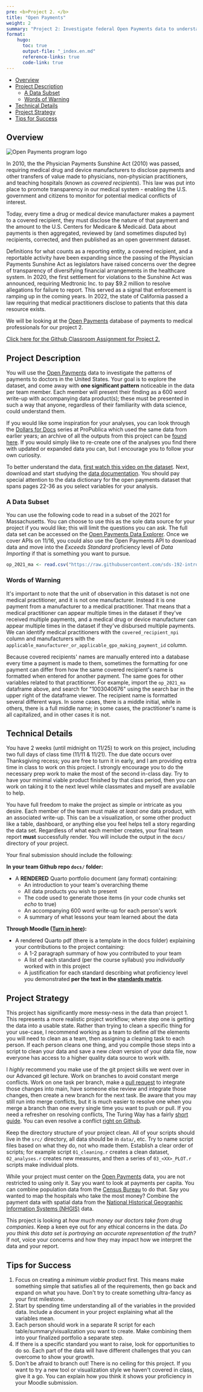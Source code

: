 ```yaml
---
pre: <b>Project 2. </b>
title: "Open Payments"
weight: 2
summary: "Project 2: Investigate federal Open Payments data to understand how financially intertwined medical companies and practitioners are."
format:
    hugo:
      toc: true
      output-file: "_index.en.md"
      reference-links: true
      code-link: true
---
```




-   [Overview][]
-   [Project Description][]
    -   [A Data Subset][]
    -   [Words of Warning][]
-   [Technical Details][]
-   [Project Strategy][]
-   [Tips for Success][]

## Overview

![][1]

In 2010, the the Physician Payments Sunshine Act (2010) was passed, requiring medical drug and device manufacturers to disclose payments and other transfers of value made to physicians, non-physician practitioners, and teaching hospitals (known as *covered recipients*). This law was put into place to promote transparency in our medical system - enabling the U.S. government and citizens to monitor for potential medical conflicts of interest.

Today, every time a drug or medical device manufacturer makes a payment to a covered recipient, they must disclose the nature of that payment and the amount to the U.S. Centers for Medicare & Medicaid. Data about payments is then aggregated, reviewed by (and sometimes disputed by) recipients, corrected, and then published as an open government dataset.

Definitions for what counts as a reporting entity, a covered recipient, and a reportable activity have been expanding since the passing of the Physician Payments Sunshine Act as legislators have raised concerns over the degree of transparency of diversifying financial arrangements in the healthcare system. In 2020, the first settlement for violations to the Sunshine Act was announced, requiring Medtronic Inc. to pay \$9.2 million to resolve allegations for failure to report. This served as a signal that enforcement is ramping up in the coming years. In 2022, the state of California passed a law requiring that medical practitioners disclose to patients that this data resource exists.

We will be looking at the [Open Payments][] database of payments to medical professionals for our project 2.

[Click here for the Github Classroom Assignment for Project 2.][]

## Project Description

You will use the [Open Payments][2] data to investigate the patterns of payments to doctors in the United States. Your goal is to explore the dataset, and come away with **one significant pattern** noticeable in the data per team member. Each member will present their finding as a 600 word write-up with accompanying data product(s); these must be presented in such a way that anyone, regardless of their familiarity with data science, could understand them.

If you would like some inspiration for your analyses, you can look through the [Dollars for Docs][] series at ProPublica which used the same data from earlier years; an archive of all the outputs from this project can be [found here][]. If you would simply like to re-create one of the analyses you find there with updated or expanded data you can, but I encourage you to follow your own curiosity.

To better understand the data, [first watch this video on the dataset][]. Next, download and start studying the [data documentation][]. You should pay special attention to the data dictionary for the open payments dataset that spans pages 22-36 as you select variables for your analysis.

### A Data Subset

You can use the following code to read in a subset of the 2021 for Massachusetts. You can choose to use this as the sole data source for your project if you would like; this will limit the questions you can ask. The full data set can be accessed on the [Open Payments Data Explorer][]. Once we cover APIs on 11/16, you could also use the Open Payments API to download data and move into the *Exceeds Standard* proficiency level of *Data Importing* if that is something you want to pursue.

``` r
op_2021_ma <- read.csv("https://raw.githubusercontent.com/sds-192-intro-fall22/sds-192-public-website-quarto/main/website/data/open_payments_ma.csv")
```

### Words of Warning

It's important to note that the unit of observation in this dataset is not one medical practitioner, and it is not one manufacturer. Instead it is one payment from a manufacturer to a medical practitioner. That means that a medical practitioner can appear multiple times in the dataset if they've received multiple payments, and a medical drug or device manufacturer can appear multiple times in the dataset if they've disbursed multiple payments. We can identify medical practitioners with the `covered_recipient_npi` column and manufacturers with the `applicable_manufacturer_or_applicable_gpo_making_payment_id` column.

Because covered recipients' names are manually entered into a database every time a payment is made to them, sometimes the formatting for one payment can differ from how the same covered recipient's name is formatted when entered for another payment. The same goes for other variables related to that practitioner. For example, import the `op_2021_ma` dataframe above, and search for "1003040676" using the search bar in the upper right of the dataframe viewer. The recipient name is formatted several different ways. In some cases, there is a middle initial, while in others, there is a full middle name; in some cases, the practitioner's name is all capitalized, and in other cases it is not.

## Technical Details

You have 2 weeks (until midnight on 11/25) to work on this project, including two full days of class time (11/11 & 11/21). The due date occurs over Thanksgiving recess; you are free to turn it in early, and I am providing extra time in class to work on this project. I strongly encourage you to do the necessary prep work to make the most of the second in-class day. Try to have your minimal viable product finished by that class period, then you can work on taking it to the next level while classmates and myself are available to help.

You have full freedom to make the project as simple or intricate as you desire. Each member of the team must make *at least one* data product, with an associated write-up. This can be a visualization, or some other product like a table, dashboard, or anything else you feel helps tell a story regarding the data set. Regardless of what each member creates, your final team report **must** successfully render. You will include the output in the `docs/` directory of your project.

Your final submission should include the following:

**In your team Github repo `docs/` folder:**

-   A **RENDERED** Quarto portfolio document (any format) containing:
    -   An introduction to your team's overarching theme
    -   All data products you wish to present
    -   The code used to generate those items (in your code chunks set *echo* to true)
    -   An accompanying 600 word write-up for each person's work
    -   A summary of what lessons your team learned about the data

**Through Moodle ([Turn in here][]):**

-   A rendered Quarto pdf (there is a template in the docs folder) explaining your contributions to the project containing:
    -   A 1-2 paragraph summary of how you contributed to your team
    -   A list of each standard (per the course syllabus) you *individually* worked with in this project
    -   A justification for each standard describing what proficiency level you demonstrated **per the text in the [standards matrix][]**.

## Project Strategy

This project has significantly more messy-ness in the data than project 1. This represents a more realistic project workflow; where step one is getting the data into a usable state. Rather than trying to clean a specific thing for your use-case, I recommend working as a team to define *all* the elements you will need to clean as a team, then assigning a cleaning task to each person. If each person cleans one thing, and you compile those steps into a script to clean your data and save a new *clean* version of your data file, now everyone has access to a higher quality data source to work with.

I *highly* recommend you make use of the git project skills we went over in our Advanced git lecture. Work on branches to avoid constant merge conflicts. Work on one task per branch, make a [pull request][] to integrate those changes into main, have someone else review and integrate those changes, then create a new branch for the next task. Be aware that you may still run into merge conflicts, but it is much easier to resolve one when you merge a branch than one every single time you want to push or pull. If you need a refresher on resolving conflicts, The Turing Way has a fairly [short guide][]. You can even resolve a conflict [right on Github][].

Keep the directory structure of your project clean. All of your scripts should live in the `src/` directory, all data should be in `data/`, etc. Try to name script files based on what they do, not who made them. Establish a clear order of scripts; for example script `01_cleaning.r` creates a clean dataset, `02_analyses.r` creates new measures, and then a series of `03_<XX>_PLOT.r` scripts make individual plots.

While your project must center on the [Open Payments][] data, you are not restricted to using only it. Say you want to look at payments per capita. You can combine population data from the [Census Bureau][] to do that. Say you wanted to map the hospitals who take the most money? Combine the payment data with spatial data from the [National Historical Geographic Information Systems (NHGIS)][] data.

This project is looking at *how much money our doctors take from drug companies*. Keep a keen eye out for any ethical concerns in the data. *Do you think this data set is portraying an accurate representation of the truth?* If not, voice your concerns and how they may impact how we interpret the data and your report.

## Tips for Success

1.  Focus on creating a *minimum viable product* first. This means make something simple that satisfies all of the requirements, then go back and expand on what you have. Don't try to create something ultra-fancy as your first milestone.
2.  Start by spending time understanding all of the variables in the provided data. Include a document in your project explaining what all the variables mean.
3.  Each person should work in a separate R script for each table/summary/visualization you want to create. Make combining them into your finalized portfolio a separate step.
4.  If there is a specific standard you want to raise, look for opportunities to do so. Each part of the data will have different challenges that you can overcome to show your growth.
5.  Don't be afraid to branch out! There is no ceiling for this project. If you want to try a new tool or visualization style we haven't covered in class, give it a go. You can explain how you think it shows your proficiency in your Moodle submission.

  [Overview]: #overview
  [Project Description]: #project-description
  [A Data Subset]: #a-data-subset
  [Words of Warning]: #words-of-warning
  [Technical Details]: #technical-details
  [Project Strategy]: #project-strategy
  [Tips for Success]: #tips-for-success
  [1]: img/open-payments-logo-tm.png "Open Payments program logo"
  [Open Payments]: https://www.cms.gov/OpenPayments
  [Click here for the Github Classroom Assignment for Project 2.]: https://moodle.smith.edu/mod/url/view.php?id=963007
  [2]: https://openpaymentsdata.cms.gov/
  [Dollars for Docs]: https://projects.propublica.org/docdollars/
  [found here]: https://www.propublica.org/series/dollars-for-docs
  [first watch this video on the dataset]: https://www.youtube.com/watch?v=47IAP4SSVso
  [data documentation]: https://www.cms.gov/OpenPayments/Downloads/OpenPaymentsDataDictionary.pdf
  [Open Payments Data Explorer]: https://openpaymentsdata.cms.gov/datasets
  [Turn in here]: https://moodle.smith.edu/mod/assign/view.php?id=963014
  [standards matrix]: https://intro-to-data-science-template.github.io/intro_to_data_science_reader/syllabus/#standards
  [pull request]: https://docs.github.com/en/pull-requests/collaborating-with-pull-requests/proposing-changes-to-your-work-with-pull-requests/creating-a-pull-request
  [short guide]: https://the-turing-way.netlify.app/reproducible-research/vcs/vcs-git-merge.html#merge-conflicts
  [right on Github]: https://docs.github.com/en/pull-requests/collaborating-with-pull-requests/addressing-merge-conflicts/resolving-a-merge-conflict-on-github
  [Census Bureau]: https://data.census.gov/cedsci/
  [National Historical Geographic Information Systems (NHGIS)]: https://www.nhgis.org/
